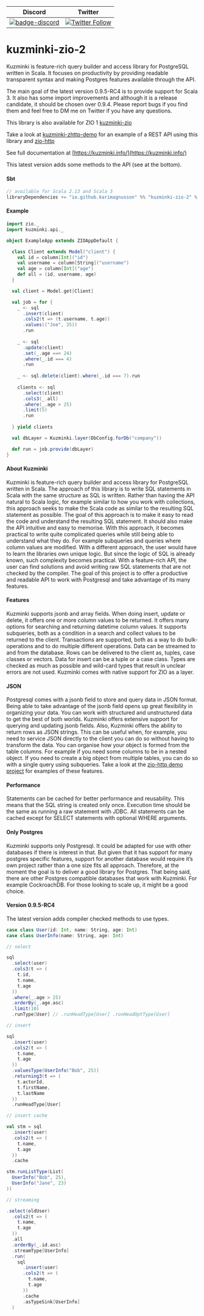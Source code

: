 | Discord | Twitter |
| --- | --- |
| [![badge-discord](https://img.shields.io/discord/629491597070827530?logo=discord)](https://discord.com/channels/629491597070827530/1063139826636963931) | [![Twitter Follow](https://img.shields.io/twitter/follow/kuzminki_lib?label=follow&style=flat&logo=twitter&color=brightgreen)](https://twitter.com/kuzminki_lib) |

# kuzminki-zio-2

Kuzminki is feature-rich query builder and access library for PostgreSQL written in Scala. It focuses on productivity by providing readable transparent syntax and making Postgres features available through the API.

The main goal of the latest version 0.9.5-RC4 is to provide support for Scala 3. It also has some import improvements and although it is a release candidate, it should be chosen over 0.9.4. Please report bugs if you find them and feel free to DM me on Twitter if you have any questions.

This library is also available for ZIO 1 [kuzminki-zio](https://github.com/karimagnusson/kuzminki-zio)  

Take a look at [kuzminki-zhttp-demo](https://github.com/karimagnusson/kuzminki-zhttp-demo) for an example of a REST API using this library and [zio-http](https://github.com/dream11/zio-http)  

See full documentation at [https://kuzminki.info/](https://kuzminki.info/)

This latest version adds some methods to the API (see at the bottom).

#### Sbt
```sbt
// available for Scala 2.13 and Scala 3
libraryDependencies += "io.github.karimagnusson" %% "kuzminki-zio-2" % "0.9.5-RC4"
```

#### Example
```scala
import zio._
import kuzminki.api._

object ExampleApp extends ZIOAppDefault {

  class Client extends Model("client") {
    val id = column[Int]("id")
    val username = column[String]("username")
    val age = column[Int]("age")
    def all = (id, username, age)
  }

  val client = Model.get[Client]

  val job = for {
    _ <- sql
      .insert(client)
      .cols2(t => (t.username, t.age))
      .values(("Joe", 35))
      .run
    
    _ <- sql
      .update(client)
      .set(_.age ==> 24)
      .where(_.id === 4)
      .run
    
    _ <- sql.delete(client).where(_.id === 7).run
    
    clients <- sql
      .select(client)
      .cols3(_.all)
      .where(_.age > 25)
      .limit(5)
      .run
    
  } yield clients

  val dbLayer = Kuzminki.layer(DbConfig.forDb("company"))

  def run = job.provide(dbLayer)
}
```

#### About Kuzminki
Kuzminki is feature-rich query builder and access library for PostgreSQL written in Scala. The approach of this library is to write SQL statements in Scala with the same structure as SQL is written. Rather than having the API natural to Scala logic, for example similar to how you work with collections, this approach seeks to make the Scala code as similar to the resulting SQL statement as possible. The goal of this approach is to make it easy to read the code and understand the resulting SQL statement. It should also make the API intuitive and easy to memorise. With this approach, it becomes practical to write quite complicated queries while still being able to understand what they do. For example subqueries and queries where column values are modified. With a different approach, the user would have to learn the libraries own unique logic. But since the logic of SQL is already known, such complexity becomes practical. With a feature-rich API, the user can find solutions and avoid writing raw SQL statements that are not checked by the compiler. The goal of this project is to offer a productive and readable API to work with Postgresql and take advantage of its many features.

#### Features
Kuzminki supports jsonb and array fields. When doing insert, update or delete, it offers one or more column values to be returned. It offers many options for searching and returning datetime column values. It supports subqueries, both as a condition in a search and collect values to be returned to the client. Transactions are supported, both as a way to do bulk-operations and to do multiple different operations. Data can be streamed to and from the database. Rows can be delivered to the client as, tuples, case classes or vectors. Data for insert can be a tuple or a case class. Types are checked as much as possible and wild-card types that result in unclear errors are not used. Kuzminki comes with native support for ZIO as a layer.

#### JSON
Postgresql comes with a jsonb field to store and query data in JSON format. Being able to take advantage of the jsonb field opens up great flexibility in organizing your data. You can work with structured and unstructured data to get the best of both worlds. Kuzminki offers extensive support for querying and updating jsonb fields. Also, Kuzminki offers the ability to return rows as JSON strings. This can be useful when, for example, you need to service JSON directly to the client you can do so without having to transform the data. You can organise how your object is formed from the table columns. For example if you need some columns to be in a nested object. If you need to create a big object from multiple tables, you can do so with a single query using subqueries. Take a look at the [zio-http demo project](https://github.com/karimagnusson/kuzminki-zhttp-demo) for examples of these features.

#### Performance
Statements can be cached for better performance and reusability. This means that the SQL string is created only once. Execution time should be the same as running a raw statement with JDBC. All statements can be cached except for SELECT statements with optional WHERE arguments.

#### Only Postgres
Kuzminki supports only Postgresql. It could be adapted for use with other databases if there is interest in that. But given that it has support for many postgres specific features, support for another database would require it’s own project rather than a one size fits all approach. Therefore, at the moment the goal is to deliver a good library for Postgres. That being said, there are other Postgres compatible databases that work with Kuzminki. For example CockroachDB. For those looking to scale up, it might be a good choice.

#### Version 0.9.5-RC4
The latest version adds compiler checked methods to use types.

```scala
case class User(id: Int, name: String, age: Int)
case class UserInfo(name: String, age: Int)

// select

sql
  .select(user)
  .cols3(t => (
    t.id,
    t.name,
    t.age
  ))
  .where(_.age > 25)
  .orderBy(_.age.asc)
  .limit(10)
  .runType[User] // .runHeadType[User] .runHeadOptType[User]

// insert

sql
  .insert(user)
  .cols2(t => (
    t.name,
    t.age
  ))
  .valuesType(UserInfo("Bob", 25))
  .returning3(t => (
    t.actorId,
    t.firstName,
    t.lastName
  ))
  .runHeadType[User]

// insert cache

val stm = sql
  .insert(user)
  .cols2(t => (
    t.name,
    t.age
  ))
  .cache

stm.runListType(List(
  UserInfo("Bob", 25),
  UserInfo("Jane", 23)
))

// streaming

.select(oldUser)
  .cols2(t => (
    t.name,
    t.age
  ))
  .all
  .orderBy(_.id.asc)
  .streamType[UserInfo]
  .run(
    sql
      .insert(user)
      .cols2(t => (
        t.name,
        t.age
      ))
      .cache
      .asTypeSink[UserInfo]
  )
```







